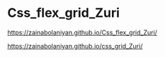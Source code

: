 # Css_flex_grid_Zuri

https://zainabolaniyan.github.io/Css_flex_grid_Zuri/


https://zainabolaniyan.github.io/css_grid_Zuri/
